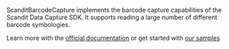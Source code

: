 ScanditBarcodeCapture implements the barcode capture capabilities of the Scandit Data Capture SDK. It supports reading a large number of different barcode symbologies.

Learn more with the [official documentation](https://docs.scandit.com/) or get started with [our samples](https://github.com/Scandit/datacapture-capacitor-samples)
